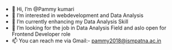 - 👋 Hi, I’m @Pammy kumari
- 👀 I’m interested in webdevelopment and Data Analysis
- 🌱 I’m currently enhancing my Data Analysis Skill
- 💞️ I’m looking for the job in Data Analysis Field and aslo open for Frontend Developer role
- 📫 You can reach me via Gmail:- pammy2018@ismpatna.ac.in
<!---
PammyCoder/PammyCoder is a ✨ special ✨ repository because its `README.md` (this file) appears on your GitHub profile.
You can click the Preview link to take a look at your changes.
--->
